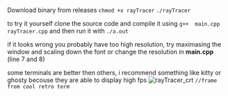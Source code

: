 Download binary from releases 
`chmod +x rayTracer`
`./rayTracer`

to try it yourself clone the source code and compile it using `g++  main.cpp rayTracer.cpp` and then run it with `./a.out` 

if it looks wrong you probably have too high resolution, try maximasing the window and scaling down the font or change the resolution in **main.cpp** (line 7 and 8)

some terminals are better then others, i recommend something like kitty or ghosty becouse they are able to display high fps
![rayTracer_crt](https://github.com/user-attachments/assets/48df6ea0-d79f-4216-97e1-bfa36dca8887)
```//frame from cool retro term```
